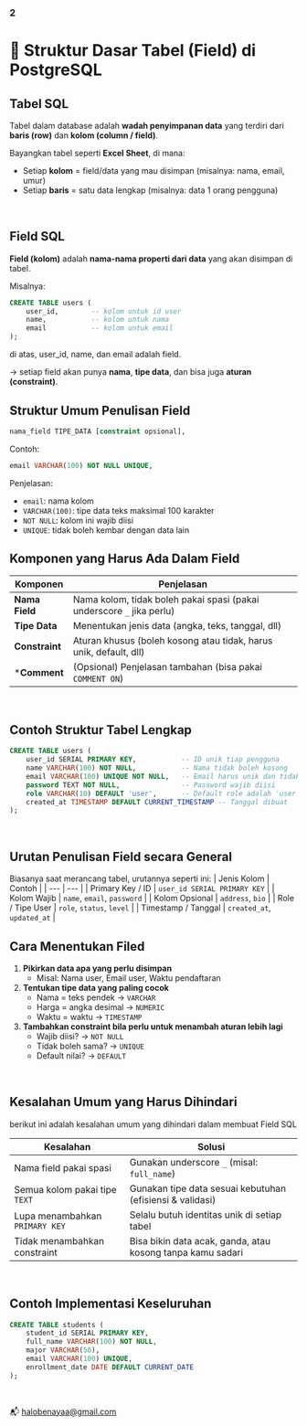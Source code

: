 ### 2
# 🧱 **Struktur Dasar Tabel (Field) di PostgreSQL**


## Tabel SQL

Tabel dalam database adalah **wadah penyimpanan data** yang terdiri dari **baris (row)** dan **kolom (column / field)**.

Bayangkan tabel seperti **Excel Sheet**, di mana:

- Setiap **kolom** = field/data yang mau disimpan (misalnya: nama, email, umur)
- Setiap **baris** = satu data lengkap (misalnya: data 1 orang pengguna)
<br/>


## Field SQL

**Field (kolom)** adalah **nama-nama properti dari data** yang akan disimpan di tabel.

Misalnya:

```sql
CREATE TABLE users (
    user_id,        -- kolom untuk id user
    name,           -- kolom untuk nama
    email           -- kolom untuk email
);
```

di atas, user_id, name, dan email adalah field.

→ setiap field akan punya **nama**, **tipe data**, dan bisa juga **aturan (constraint)**.
<br/>

## Struktur Umum Penulisan Field

```sql
nama_field TIPE_DATA [constraint opsional],

```

Contoh:

```sql
email VARCHAR(100) NOT NULL UNIQUE,

```

Penjelasan:

- `email`: nama kolom
- `VARCHAR(100)`: tipe data teks maksimal 100 karakter
- `NOT NULL`: kolom ini wajib diisi
- `UNIQUE`: tidak boleh kembar dengan data lain

## Komponen yang Harus Ada Dalam Field
| Komponen | Penjelasan |
| --- | --- |
| **Nama Field** | Nama kolom, tidak boleh pakai spasi (pakai underscore `_` jika perlu) |
| **Tipe Data** | Menentukan jenis data (angka, teks, tanggal, dll) |
| **Constraint** | Aturan khusus (boleh kosong atau tidak, harus unik, default, dll) |
| ***Comment** | (Opsional) Penjelasan tambahan (bisa pakai `COMMENT ON`) |


<br/>

## Contoh Struktur Tabel Lengkap

```sql
CREATE TABLE users (
    user_id SERIAL PRIMARY KEY,           -- ID unik tiap pengguna
    name VARCHAR(100) NOT NULL,           -- Nama tidak boleh kosong
    email VARCHAR(100) UNIQUE NOT NULL,   -- Email harus unik dan tidak kosong
    password TEXT NOT NULL,               -- Password wajib diisi
    role VARCHAR(10) DEFAULT 'user',      -- Default role adalah 'user'
    created_at TIMESTAMP DEFAULT CURRENT_TIMESTAMP -- Tanggal dibuat
);

```
<br/>


## Urutan Penulisan Field secara General

Biasanya saat merancang tabel, urutannya seperti ini:
| Jenis Kolom | Contoh |
| --- | --- |
| Primary Key / ID | `user_id SERIAL PRIMARY KEY` |
| Kolom Wajib | `name`, `email`, `password` |
| Kolom Opsional | `address`, `bio` |
| Role / Tipe User | `role`, `status`, `level` |
| Timestamp / Tanggal | `created_at`, `updated_at` |
<br/>


## Cara Menentukan Filed

1. **Pikirkan data apa yang perlu disimpan**
    - Misal: Nama user, Email user, Waktu pendaftaran
2. **Tentukan tipe data yang paling cocok**
    - Nama = teks pendek → `VARCHAR`
    - Harga = angka desimal → `NUMERIC`
    - Waktu = waktu → `TIMESTAMP`
3. **Tambahkan constraint bila perlu untuk menambah aturan lebih lagi**
    - Wajib diisi? → `NOT NULL`
    - Tidak boleh sama? → `UNIQUE`
    - Default nilai? → `DEFAULT`
<br/>



## Kesalahan Umum yang Harus Dihindari

berikut ini adalah kesalahan umum yang dihindari dalam membuat Field SQL

| Kesalahan | Solusi |
| --- | --- |
| Nama field pakai spasi | Gunakan underscore `_` (misal: `full_name`) |
| Semua kolom pakai tipe `TEXT` | Gunakan tipe data sesuai kebutuhan (efisiensi & validasi) |
| Lupa menambahkan `PRIMARY KEY` | Selalu butuh identitas unik di setiap tabel |
| Tidak menambahkan constraint | Bisa bikin data acak, ganda, atau kosong tanpa kamu sadari |

<br/>

## Contoh Implementasi Keseluruhan

```sql
CREATE TABLE students (
    student_id SERIAL PRIMARY KEY,
    full_name VARCHAR(100) NOT NULL,
    major VARCHAR(50),
    email VARCHAR(100) UNIQUE,
    enrollment_date DATE DEFAULT CURRENT_DATE
);

```
<br/>

📬 halobenayaa@gmail.com


